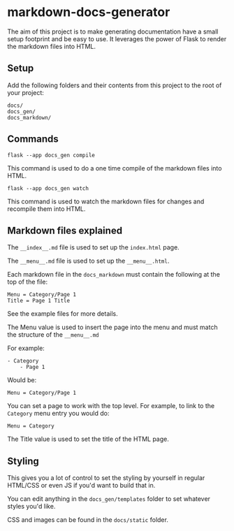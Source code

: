 # markdown-docs-generator

The aim of this project is to make generating documentation have a small setup footprint and be easy to use.
It leverages the power of Flask to render the markdown files into HTML.

## Setup

Add the following folders and their contents from this project to the root of your project:

```text
docs/
docs_gen/
docs_markdown/
```

## Commands

```text
flask --app docs_gen compile
```

This command is used to do a one time compile of the markdown files into HTML.

```text
flask --app docs_gen watch
```

This command is used to watch the markdown files for changes and recompile them into HTML.

## Markdown files explained

The `__index__.md` file is used to set up the `index.html` page.

The `__menu__.md` file is used to set up the `__menu__.html`.

Each markdown file in the `docs_markdown` must contain the following at the top of the file:

```text
Menu = Category/Page 1
Title = Page 1 Title
```

See the example files for more details.

The Menu value is used to insert the page into the menu and must match the structure of the `__menu__.md`

For example:

```text
- Category
    - Page 1
```

Would be:

```text
Menu = Category/Page 1
```

You can set a page to work with the top level. For example, to link to the `Category` menu entry you would do:

```text
Menu = Category
```

The Title value is used to set the title of the HTML page.

## Styling

This gives you a lot of control to set the styling by yourself in regular HTML/CSS or even JS if you'd want to build
that in.

You can edit anything in the `docs_gen/templates` folder to set whatever styles you'd like.

CSS and images can be found in the `docs/static` folder.